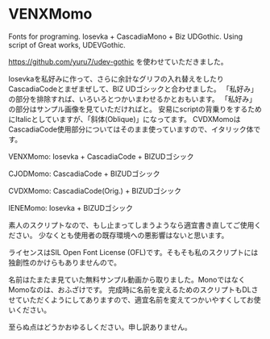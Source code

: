 # VENXMomo
Fonts for programing. Iosevka + CascadiaMono + Biz UDGothic. Using script of Great works, UDEVGothic.

https://github.com/yuru7/udev-gothic
を使わせていただきました。

Iosevkaを私好みに作って、さらに余計なグリフの入れ替えをしたりCascadiaCodeとまぜまぜして、BIZ UDゴシックと合わせました。
「私好み」の部分を排除すれば、いろいろとつかいまわせるかとおもいます。
「私好み」の部分はサンプル画像を見ていただければと。
安易にscriptの背乗りをするためにItalicとしていますが、「斜体(Oblique)」になってます。
CVDXMomoはCascadiaCode使用部分についてはそのまま使っていますので、イタリック体です。

VENXMomo: Iosevka + CascadiaCode + BIZUDゴシック

CJODMomo: CascadiaCode           + BIZUDゴシック

CVDXMomo: CascadiaCode(Orig.)    + BIZUDゴシック

IENEMomo: Iosevka                + BIZUDゴシック

素人のスクリプトなので、もし止まってしまうようなら適宜書き直してご使用ください。
少なくとも使用者の既存環境への悪影響はないと思います。

ライセンスはSIL Open Font License (OFL)です。そもそも私のスクリプトには独創性のかけらもありませんので。

名前はたまたま見ていた無料サンプル動画から取りました。MonoではなくMomoなのは、おふざけです。
完成時に名前を変えるためのスクリプトもDLさせていただくようにしてありますので、適宜名前を変えてつかいやすくしてお使いください。

至らぬ点はどうかおゆるしください。申し訳ありません。
